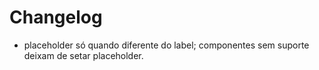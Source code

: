 # Changelog

- placeholder só quando diferente do label; componentes sem suporte deixam de setar placeholder.
